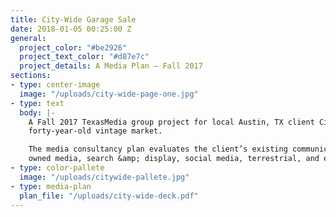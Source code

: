 ```yaml
---
title: City-Wide Garage Sale
date: 2018-01-05 00:25:00 Z
general:
  project_color: "#be2926"
  project_text_color: "#d87e7c"
  project_details: A Media Plan – Fall 2017
sections:
- type: center-image
  image: "/uploads/city-wide-page-one.jpg"
- type: text
  body: |-
    A Fall 2017 TexasMedia group project for local Austin, TX client City-Wide Garage Sale, a
    forty-year-old vintage market.

    The media consultancy plan evaluates the client’s existing communication efforts and proposes
    owned media, search &amp; display, social media, terrestrial, and eCommerce recommendations.
- type: color-pallete
  image: "/uploads/citywide-pallete.jpg"
- type: media-plan
  plan_file: "/uploads/city-wide-deck.pdf"
---
```


